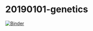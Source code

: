 # 20190101-genetics
[![Binder](https://mybinder.org/badge_logo.svg)](https://mybinder.org/v2/gh/stevanspringer/20190101-genetics/master?filepath=20190115-Plot-Hardy%20Weinberg%20Equilibrium.ipynb)

